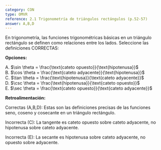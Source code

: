 ```yaml
---
category: CON
type: OMVR
reference: 2.1 Trigonometría de triángulos rectángulos (p.52-57)
answer: A,B,D
---
```


En trigonometría, las funciones trigonométricas básicas en un triángulo rectángulo se definen como relaciones entre los lados. Seleccione las definiciones CORRECTAS:

**Opciones:**

A. $\sin \theta = \frac{\text{cateto opuesto}}{\text{hipotenusa}}$  
B. $\cos \theta = \frac{\text{cateto adyacente}}{\text{hipotenusa}}$  
C. $\tan \theta = \frac{\text{hipotenusa}}{\text{cateto adyacente}}$  
D. $\csc \theta = \frac{\text{hipotenusa}}{\text{cateto opuesto}}$  
E. $\sec \theta = \frac{\text{cateto opuesto}}{\text{cateto adyacente}}$

**Retroalimentación:**

Correctas (A,B,D): Estas son las definiciones precisas de las funciones seno, coseno y cosecante en un triángulo rectángulo.

Incorrecta (C): La tangente es cateto opuesto sobre cateto adyacente, no hipotenusa sobre cateto adyacente.

Incorrecta (E): La secante es hipotenusa sobre cateto adyacente, no opuesto sobre adyacente.
